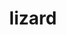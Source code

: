 ---
title: "lizard"
layout: cache
categories: [package, develop-2024-02-18]
meta: {"versions": ["1.0"], "compilers": ["cce@=15.0.1", "gcc@=10.3.0", "gcc@=11.1.0", "gcc@=11.4.0", "gcc@=7.3.1", "gcc@=9.4.0"], "oss": ["amzn2", "rhel8", "sle_hpc15", "ubuntu20.04", "ubuntu22.04"], "platforms": ["linux"], "targets": ["aarch64", "neoverse_n1", "neoverse_v1", "neoverse_v2", "ppc64le", "x86_64_v3", "x86_64_v4", "zen4"], "stacks": ["aws-isc", "aws-isc-aarch64", "data-vis-sdk", "e4s", "e4s-cray-rhel", "e4s-cray-sles", "e4s-neoverse-v2", "e4s-neoverse_v1", "e4s-power", "e4s-rocm-external", "root"], "num_specs": 10, "num_specs_by_stack": {"aws-isc-aarch64": 2, "root": 10, "aws-isc": 1, "e4s-cray-rhel": 1, "e4s-cray-sles": 1, "e4s-neoverse_v1": 1, "e4s-power": 1, "data-vis-sdk": 1, "e4s-rocm-external": 1, "e4s": 1, "e4s-neoverse-v2": 1}}
spec_details: [{"hash": "43ik4k2mh3fogzaitiactulefapwgyb7", "compiler": "gcc@=7.3.1", "versions": ["1.0"], "os": "amzn2", "platform": "linux", "target": "aarch64", "variants": ["build_system=makefile", "patches=4895619"], "stacks": ["aws-isc-aarch64", "root"], "size": "-", "tarball": "https://binaries.spack.io/develop-2024-02-18/build_cache/linux-amzn2-aarch64/gcc-7.3.1/lizard-1.0/linux-amzn2-aarch64-gcc-7.3.1-lizard-1.0-43ik4k2mh3fogzaitiactulefapwgyb7.spack"}, {"hash": "t5n5e6wk6jt7g2xhlf6dppti4popx4xn", "compiler": "gcc@=7.3.1", "versions": ["1.0"], "os": "amzn2", "platform": "linux", "target": "neoverse_n1", "variants": ["build_system=makefile", "patches=4895619"], "stacks": ["aws-isc-aarch64", "root"], "size": "-", "tarball": "https://binaries.spack.io/develop-2024-02-18/build_cache/linux-amzn2-neoverse_n1/gcc-7.3.1/lizard-1.0/linux-amzn2-neoverse_n1-gcc-7.3.1-lizard-1.0-t5n5e6wk6jt7g2xhlf6dppti4popx4xn.spack"}, {"hash": "eijzb3jmagpjs7qscfwojpu2a7tgsxkk", "compiler": "gcc@=7.3.1", "versions": ["1.0"], "os": "amzn2", "platform": "linux", "target": "x86_64_v3", "variants": ["build_system=makefile", "patches=4895619"], "stacks": ["aws-isc", "root"], "size": "-", "tarball": "https://binaries.spack.io/develop-2024-02-18/build_cache/linux-amzn2-x86_64_v3/gcc-7.3.1/lizard-1.0/linux-amzn2-x86_64_v3-gcc-7.3.1-lizard-1.0-eijzb3jmagpjs7qscfwojpu2a7tgsxkk.spack"}, {"hash": "h5tublldffzw4sopcenhhmja26naklzv", "compiler": "cce@=15.0.1", "versions": ["1.0"], "os": "rhel8", "platform": "linux", "target": "zen4", "variants": ["build_system=makefile", "patches=4895619"], "stacks": ["e4s-cray-rhel", "root"], "size": "-", "tarball": "https://binaries.spack.io/develop-2024-02-18/build_cache/linux-rhel8-zen4/cce-15.0.1/lizard-1.0/linux-rhel8-zen4-cce-15.0.1-lizard-1.0-h5tublldffzw4sopcenhhmja26naklzv.spack"}, {"hash": "ogrqnqamodfzhz3xa4q5n3rua5i2w64t", "compiler": "gcc@=10.3.0", "versions": ["1.0"], "os": "sle_hpc15", "platform": "linux", "target": "x86_64_v4", "variants": ["build_system=makefile", "patches=4895619"], "stacks": ["e4s-cray-sles", "root"], "size": "-", "tarball": "https://binaries.spack.io/develop-2024-02-18/build_cache/linux-sle_hpc15-x86_64_v4/gcc-10.3.0/lizard-1.0/linux-sle_hpc15-x86_64_v4-gcc-10.3.0-lizard-1.0-ogrqnqamodfzhz3xa4q5n3rua5i2w64t.spack"}, {"hash": "xjsepwriyot2l2sv4z3qhf7tdgv2ba6y", "compiler": "gcc@=11.4.0", "versions": ["1.0"], "os": "ubuntu20.04", "platform": "linux", "target": "neoverse_v1", "variants": ["build_system=makefile", "patches=4895619"], "stacks": ["e4s-neoverse_v1", "root"], "size": "-", "tarball": "https://binaries.spack.io/develop-2024-02-18/build_cache/linux-ubuntu20.04-neoverse_v1/gcc-11.4.0/lizard-1.0/linux-ubuntu20.04-neoverse_v1-gcc-11.4.0-lizard-1.0-xjsepwriyot2l2sv4z3qhf7tdgv2ba6y.spack"}, {"hash": "zsidnhkpfta6onpkf6d6qqcaltayrm6c", "compiler": "gcc@=9.4.0", "versions": ["1.0"], "os": "ubuntu20.04", "platform": "linux", "target": "ppc64le", "variants": ["build_system=makefile", "patches=4895619"], "stacks": ["e4s-power", "root"], "size": "-", "tarball": "https://binaries.spack.io/develop-2024-02-18/build_cache/linux-ubuntu20.04-ppc64le/gcc-9.4.0/lizard-1.0/linux-ubuntu20.04-ppc64le-gcc-9.4.0-lizard-1.0-zsidnhkpfta6onpkf6d6qqcaltayrm6c.spack"}, {"hash": "ieehznxwjpql6odc7sgnzgncmmiflco5", "compiler": "gcc@=11.1.0", "versions": ["1.0"], "os": "ubuntu20.04", "platform": "linux", "target": "x86_64_v3", "variants": ["build_system=makefile", "patches=4895619"], "stacks": ["data-vis-sdk", "root"], "size": "-", "tarball": "https://binaries.spack.io/develop-2024-02-18/build_cache/linux-ubuntu20.04-x86_64_v3/gcc-11.1.0/lizard-1.0/linux-ubuntu20.04-x86_64_v3-gcc-11.1.0-lizard-1.0-ieehznxwjpql6odc7sgnzgncmmiflco5.spack"}, {"hash": "3ij6x3a2jwtfwyytak3x45mtb6d4rtjw", "compiler": "gcc@=11.4.0", "versions": ["1.0"], "os": "ubuntu20.04", "platform": "linux", "target": "x86_64_v3", "variants": ["build_system=makefile", "patches=4895619"], "stacks": ["e4s-rocm-external", "root", "e4s"], "size": "-", "tarball": "https://binaries.spack.io/develop-2024-02-18/build_cache/linux-ubuntu20.04-x86_64_v3/gcc-11.4.0/lizard-1.0/linux-ubuntu20.04-x86_64_v3-gcc-11.4.0-lizard-1.0-3ij6x3a2jwtfwyytak3x45mtb6d4rtjw.spack"}, {"hash": "numxfji57q3g64kajlz6gak2dx2webmn", "compiler": "gcc@=11.4.0", "versions": ["1.0"], "os": "ubuntu22.04", "platform": "linux", "target": "neoverse_v2", "variants": ["build_system=makefile", "patches=4895619"], "stacks": ["e4s-neoverse-v2", "root"], "size": "-", "tarball": "https://binaries.spack.io/develop-2024-02-18/build_cache/linux-ubuntu22.04-neoverse_v2/gcc-11.4.0/lizard-1.0/linux-ubuntu22.04-neoverse_v2-gcc-11.4.0-lizard-1.0-numxfji57q3g64kajlz6gak2dx2webmn.spack"}]
---
